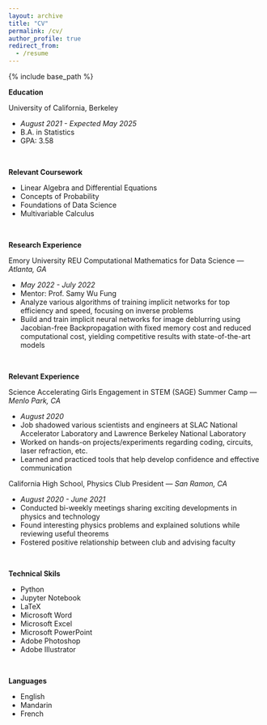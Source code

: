 ```yaml
---
layout: archive
title: "CV"
permalink: /cv/
author_profile: true
redirect_from:
  - /resume
---
```


{% include base_path %}

**Education**

University of California, Berkeley 
* _August 2021 - Expected May 2025_
* B.A. in Statistics                                                                                                   
* GPA: 3.58
<br/>

**Relevant Coursework** 
* Linear Algebra and Differential Equations
* Concepts of Probability 
* Foundations of Data Science
* Multivariable Calculus 
<br/>

**Research Experience**

Emory University REU Computational Mathematics for Data Science — _Atlanta, GA_
* _May 2022 - July 2022_
* Mentor: Prof. Samy Wu Fung
* Analyze various algorithms of training implicit networks for top efficiency and speed⁠, focusing on inverse problems
* Build and train implicit neural networks for image deblurring using Jacobian-free Backpropagation with fixed memory cost and reduced computational cost, yielding competitive results with state-of-the-art models
<br/>

**Relevant Experience** 

Science Accelerating Girls Engagement in STEM (SAGE) Summer Camp — _Menlo Park, CA_
* _August 2020_
* Job shadowed various scientists and engineers at SLAC National Accelerator Laboratory  and Lawrence Berkeley National Laboratory 
* Worked on hands-on projects/experiments regarding coding, circuits, laser refraction, etc. 
* Learned and practiced tools that help develop confidence and effective communication 

California High School, Physics Club President — _San Ramon, CA_
* _August 2020 - June 2021_
* Conducted bi-weekly meetings sharing exciting developments in physics  and technology
* Found interesting physics problems and explained solutions while reviewing useful theorems 
* Fostered positive relationship between club and advising faculty 
<br/>

**Technical Skils**
* Python
* Jupyter Notebook
* LaTeX
* Microsoft Word 
* Microsoft Excel
* Microsoft PowerPoint 
* Adobe Photoshop
* Adobe Illustrator
<br/>

**Languages**
* English
* Mandarin
* French
